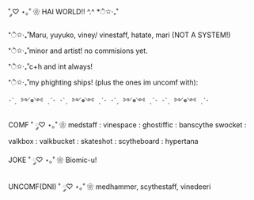 ˚ ༘♡ ⋆｡˚ ❀ HAI WORLD!! ^.^ *ੈ✩‧₊˚

*ੈ✩‧₊˚Maru, yuyuko, viney/
vinestaff, hatate, mari (NOT A SYSTEM!)

*ੈ✩‧₊˚minor and artist! no commisions yet.

*ੈ✩‧₊˚c+h and int always!

*ੈ✩‧₊˚my phighting ships! (plus the ones im uncomf with):


    -ˋˏ ༻❁༺ ˎˊ- -ˋˏ ༻❁༺ ˎˊ- -ˋˏ ༻❁༺ ˎˊ- -ˋˏ ༻❁༺ ˎˊ- 

COMF ˚ ༘♡ ⋆｡˚ ❀ medstaff : vinespace : ghostiffic : banscythe 
swocket : valkbox : valkbucket : skateshot : scytheboard : hypertana

JOKE ˚ ༘♡ ⋆｡˚ ❀ Biomic-u!

UNCOMF(DNI) ˚ ༘♡ ⋆｡˚ ❀ medhammer, scythestaff, vinedeeri

